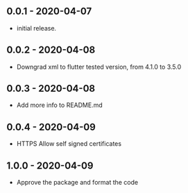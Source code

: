 ## 0.0.1 - 2020-04-07

- initial release.

## 0.0.2 - 2020-04-08

- Downgrad xml to flutter tested version, from 4.1.0 to 3.5.0

## 0.0.3 - 2020-04-08

- Add more info to README.md

## 0.0.4 - 2020-04-09

- HTTPS Allow self signed certificates

## 1.0.0 - 2020-04-09

- Approve the package and format the code 